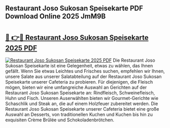 ## Restaurant Joso Sukosan Speisekarte PDF Download Online 2025 JmM9B

# <h2><a href="http://gcb6jx9.nevu.top/?p=Restaurant+Joso+Sukosan+Speisekarte">🔗 👉🔴 Restaurant Joso Sukosan Speisekarte 2025 PDF</a></h2>

[![Restaurant Joso Sukosan Speisekarte 2025 PDF](https://i.imgur.com/dBaPXMq.png)](http://gcb6jx9.nevu.top/?p=Restaurant+Joso+Sukosan+Speisekarte)
Die Restaurant Joso Sukosan Speisekarte ist eine Gelegenheit, etwas zu wählen, das Ihnen gefällt. Wenn Sie etwas Leichtes und Frisches suchen, empfehlen wir Ihnen, unsere Salate aus unserer Salatabteilung auf der Restaurant Joso Sukosan Speisekarte unserer Cafeteria zu probieren. Für diejenigen, die Fleisch mögen, bieten wir eine umfangreiche Auswahl an Gerichten auf der Restaurant Joso Sukosan Speisekarte an: Rindfleisch, Schweinefleisch, Huhn und Fisch. Unseren Auserwählten bieten wir Gourmet-Gerichte wie Schaschlik und Steak an, die auf einem Holzfeuer zubereitet werden. Die Restaurant Joso Sukosan Speisekarte unserer Cafeteria bietet eine große Auswahl an Desserts, von traditionellen Kuchen und Kuchen bis hin zu exquisiten Crème Brûlée und Schokoladenbrötchen.
